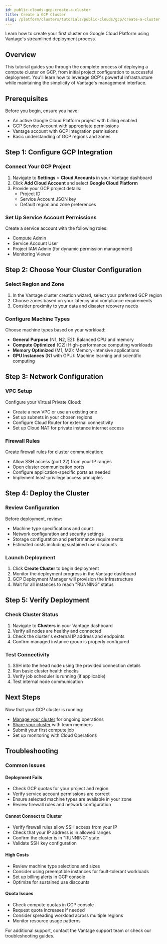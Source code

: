 ```yaml
---
id: public-clouds-gcp-create-a-cluster
title: Create a GCP Cluster
slug: /platform/clusters/tutorials/public-clouds/gcp/create-a-cluster
---
```


Learn how to create your first cluster on Google Cloud Platform using Vantage's streamlined deployment process.

## Overview

This tutorial guides you through the complete process of deploying a compute cluster on GCP, from initial project configuration to successful deployment. You'll learn how to leverage GCP's powerful infrastructure while maintaining the simplicity of Vantage's management interface.

## Prerequisites

Before you begin, ensure you have:

- An active Google Cloud Platform project with billing enabled
- GCP Service Account with appropriate permissions
- Vantage account with GCP integration permissions
- Basic understanding of GCP regions and zones

## Step 1: Configure GCP Integration

### Connect Your GCP Project

1. Navigate to **Settings** > **Cloud Accounts** in your Vantage dashboard
2. Click **Add Cloud Account** and select **Google Cloud Platform**
3. Provide your GCP project details:
   - Project ID
   - Service Account JSON key
   - Default region and zone preferences

### Set Up Service Account Permissions

Create a service account with the following roles:

- Compute Admin
- Service Account User
- Project IAM Admin (for dynamic permission management)
- Monitoring Viewer

## Step 2: Choose Your Cluster Configuration

### Select Region and Zone

1. In the Vantage cluster creation wizard, select your preferred GCP region
2. Choose zones based on your latency and compliance requirements
3. Consider proximity to your data and disaster recovery needs

### Configure Machine Types

Choose machine types based on your workload:

- **General Purpose** (N1, N2, E2): Balanced CPU and memory
- **Compute Optimized** (C2): High-performance computing workloads
- **Memory Optimized** (M1, M2): Memory-intensive applications
- **GPU Instances** (N1 with GPU): Machine learning and scientific computing

## Step 3: Network Configuration

### VPC Setup

Configure your Virtual Private Cloud:

- Create a new VPC or use an existing one
- Set up subnets in your chosen regions
- Configure Cloud Router for external connectivity
- Set up Cloud NAT for private instance internet access

### Firewall Rules

Create firewall rules for cluster communication:

- Allow SSH access (port 22) from your IP ranges
- Open cluster communication ports
- Configure application-specific ports as needed
- Implement least-privilege access principles

## Step 4: Deploy the Cluster

### Review Configuration

Before deployment, review:

- Machine type specifications and count
- Network configuration and security settings
- Storage configuration and performance requirements
- Estimated costs including sustained use discounts

### Launch Deployment

1. Click **Create Cluster** to begin deployment
2. Monitor the deployment progress in the Vantage dashboard
3. GCP Deployment Manager will provision the infrastructure
4. Wait for all instances to reach "RUNNING" status

## Step 5: Verify Deployment

### Check Cluster Status

1. Navigate to **Clusters** in your Vantage dashboard
2. Verify all nodes are healthy and connected
3. Check the cluster's external IP address and endpoints
4. Confirm managed instance group is properly configured

### Test Connectivity

1. SSH into the head node using the provided connection details
2. Run basic cluster health checks
3. Verify job scheduler is running (if applicable)
4. Test internal node communication

## Next Steps

Now that your GCP cluster is running:

- [Manage your cluster](./manage-cluster.md) for ongoing operations
- [Share your cluster](./share-cluster.md) with team members
- Submit your first compute job
- Set up monitoring with Cloud Operations

## Troubleshooting

### Common Issues

#### Deployment Fails

- Check GCP quotas for your project and region
- Verify service account permissions are correct
- Ensure selected machine types are available in your zone
- Review firewall rules and network configuration

#### Cannot Connect to Cluster

- Verify firewall rules allow SSH access from your IP
- Check that your IP address is in allowed ranges
- Confirm the cluster is in "RUNNING" state
- Validate SSH key configuration

#### High Costs

- Review machine type selections and sizes
- Consider using preemptible instances for fault-tolerant workloads
- Set up billing alerts in GCP console
- Optimize for sustained use discounts

#### Quota Issues

- Check compute quotas in GCP console
- Request quota increases if needed
- Consider spreading workload across multiple regions
- Monitor resource usage patterns

For additional support, contact the Vantage support team or check our troubleshooting guides.
